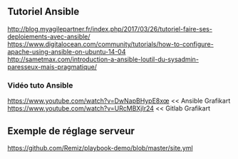 ## Tutoriel Ansible

http://blog.myagilepartner.fr/index.php/2017/03/26/tutoriel-faire-ses-deploiements-avec-ansible/      
https://www.digitalocean.com/community/tutorials/how-to-configure-apache-using-ansible-on-ubuntu-14-04      
http://sametmax.com/introduction-a-ansible-loutil-du-sysadmin-paresseux-mais-pragmatique/

### Vidéo tuto Ansible
https://www.youtube.com/watch?v=DwNapBHypE8xœ << Ansible Grafikart
https://www.youtube.com/watch?v=URcMBXjIr24 << Gitlab Grafikart

## Exemple de réglage serveur
https://github.com/Remiz/playbook-demo/blob/master/site.yml     
